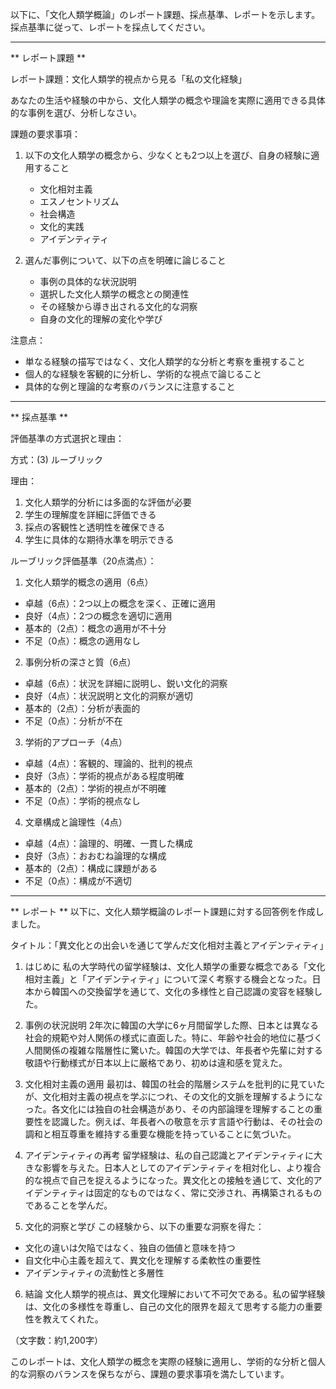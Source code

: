 以下に、「文化人類学概論」のレポート課題、採点基準、レポートを示します。採点基準に従って、レポートを採点してください。

---------------------------------------
** レポート課題 **

レポート課題：文化人類学的視点から見る「私の文化経験」

あなたの生活や経験の中から、文化人類学の概念や理論を実際に適用できる具体的な事例を選び、分析しなさい。

課題の要求事項：

1. 以下の文化人類学の概念から、少なくとも2つ以上を選び、自身の経験に適用すること
   - 文化相対主義
   - エスノセントリズム
   - 社会構造
   - 文化的実践
   - アイデンティティ

2. 選んだ事例について、以下の点を明確に論じること
   - 事例の具体的な状況説明
   - 選択した文化人類学の概念との関連性
   - その経験から導き出される文化的な洞察
   - 自身の文化的理解の変化や学び

注意点：
- 単なる経験の描写ではなく、文化人類学的な分析と考察を重視すること
- 個人的な経験を客観的に分析し、学術的な視点で論じること
- 具体的な例と理論的な考察のバランスに注意すること

---------------------------------------
** 採点基準 **

評価基準の方式選択と理由：

方式：(3) ルーブリック

理由：
1. 文化人類学的分析には多面的な評価が必要
2. 学生の理解度を詳細に評価できる
3. 採点の客観性と透明性を確保できる
4. 学生に具体的な期待水準を明示できる

ルーブリック評価基準（20点満点）：

1. 文化人類学的概念の適用（6点）
- 卓越（6点）：2つ以上の概念を深く、正確に適用
- 良好（4点）：2つの概念を適切に適用
- 基本的（2点）：概念の適用が不十分
- 不足（0点）：概念の適用なし

2. 事例分析の深さと質（6点）
- 卓越（6点）：状況を詳細に説明し、鋭い文化的洞察
- 良好（4点）：状況説明と文化的洞察が適切
- 基本的（2点）：分析が表面的
- 不足（0点）：分析が不在

3. 学術的アプローチ（4点）
- 卓越（4点）：客観的、理論的、批判的視点
- 良好（3点）：学術的視点がある程度明確
- 基本的（2点）：学術的視点が不明確
- 不足（0点）：学術的視点なし

4. 文章構成と論理性（4点）
- 卓越（4点）：論理的、明確、一貫した構成
- 良好（3点）：おおむね論理的な構成
- 基本的（2点）：構成に課題がある
- 不足（0点）：構成が不適切

---------------------------------------
** レポート **
以下に、文化人類学概論のレポート課題に対する回答例を作成しました。

タイトル：「異文化との出会いを通じて学んだ文化相対主義とアイデンティティ」

1. はじめに
私の大学時代の留学経験は、文化人類学の重要な概念である「文化相対主義」と「アイデンティティ」について深く考察する機会となった。日本から韓国への交換留学を通じて、文化の多様性と自己認識の変容を経験した。

2. 事例の状況説明
2年次に韓国の大学に6ヶ月間留学した際、日本とは異なる社会的規範や対人関係の様式に直面した。特に、年齢や社会的地位に基づく人間関係の複雑な階層性に驚いた。韓国の大学では、年長者や先輩に対する敬語や行動様式が日本以上に厳格であり、初めは違和感を覚えた。

3. 文化相対主義の適用
最初は、韓国の社会的階層システムを批判的に見ていたが、文化相対主義の視点を学ぶにつれ、その文化的文脈を理解するようになった。各文化には独自の社会構造があり、その内部論理を理解することの重要性を認識した。例えば、年長者への敬意を示す言語や行動は、その社会の調和と相互尊重を維持する重要な機能を持っていることに気づいた。

4. アイデンティティの再考
留学経験は、私の自己認識とアイデンティティに大きな影響を与えた。日本人としてのアイデンティティを相対化し、より複合的な視点で自己を捉えるようになった。異文化との接触を通じて、文化的アイデンティティは固定的なものではなく、常に交渉され、再構築されるものであることを学んだ。

5. 文化的洞察と学び
この経験から、以下の重要な洞察を得た：
- 文化の違いは欠陥ではなく、独自の価値と意味を持つ
- 自文化中心主義を超えて、異文化を理解する柔軟性の重要性
- アイデンティティの流動性と多層性

6. 結論
文化人類学的視点は、異文化理解において不可欠である。私の留学経験は、文化の多様性を尊重し、自己の文化的限界を超えて思考する能力の重要性を教えてくれた。

（文字数：約1,200字）

このレポートは、文化人類学の概念を実際の経験に適用し、学術的な分析と個人的な洞察のバランスを保ちながら、課題の要求事項を満たしています。

